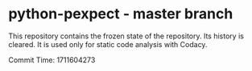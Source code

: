 # python-pexpect - master branch

This repository contains the frozen state of the repository.
Its history is cleared. It is used only for static code
analysis with Codacy.

Commit Time: 1711604273